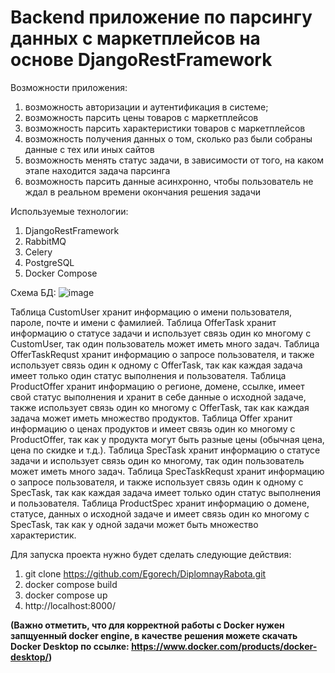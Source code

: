<h1>Backend приложение по парсингу данных с маркетплейсов на основе DjangoRestFramework</h1>

Возможности приложения:
1) возможность авторизации и аутентификация в системе;
2) возможность парсить цены товаров с маркетплейсов
3) возможность парсить характеристики товаров с маркетплейсов
3) возможность получения данных о том, сколько раз были собраны данные с тех или иных сайтов
4) возможность менять статус задачи, в зависимости от того, на каком этапе находится задача парсинга
5) возможность парсить данные асинхронно, чтобы пользователь не ждал в реальном времени окончания решения задачи

Используемые технологии:
1) DjangoRestFramework
2) RabbitMQ
3) Celery
4) PostgreSQL
5) Docker Compose

Схема БД:
![image](https://github.com/Egorech/DiplomnayRabota/assets/90097022/ed0e906b-af22-452f-9faf-6299d1b9cbfd)

Таблица CustomUser хранит информацию о имени пользователя, пароле, почте и имени с фамилией.
Таблица OfferTask хранит информацию о статусе задачи и использует связь один ко многому с CustomUser, так один пользователь может иметь много задач.
Таблица OfferTaskRequst хранит информацию о запросе пользователя, и также использует связь один к одному c OfferTask, так как каждая задача имеет только один статус выполнения и пользователя.
Таблица ProductOffer хранит информацию о регионе, домене, ссылке, имеет свой статус выполнения и хранит в себе данные о исходной задаче, также использует связь один ко многому с OfferTask, так как каждая задача может иметь множество продуктов.
Таблица Offer хранит информацию о ценах продуктов и имеет связь один ко многому с ProductOffer, так как у продукта могут быть разные цены (обычная цена, цена по скидке и т.д.).
Таблица SpecTask хранит информацию о статусе задачи и использует связь один ко многому, так один пользователь может иметь много задач.
Таблица SpecTaskRequst хранит информацию о запросе пользователя, и также использует связь один к одному с SpecTask, так как каждая задача имеет только один статус выполнения и пользователя.
Таблица ProductSpec хранит информацию о домене, статусе, данных о исходной задаче и имеет связь один ко многому с SpecTask, так как у одной задачи может быть множество характеристик.



Для запуска проекта нужно будет сделать следующие действия:
1) git clone https://github.com/Egorech/DiplomnayRabota.git
2) docker compose build
3) docker compose up
5) http://localhost:8000/

<strong>(Важно отметить, что для корректной работы с Docker нужен запщуенный docker engine, в качестве решения можете скачать Docker Desktop по ссылке: https://www.docker.com/products/docker-desktop/)</strong>
